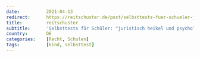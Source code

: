 ```yaml
---
date:          2021-04-13
redirect:      https://reitschuster.de/post/selbsttests-fuer-schueler-juristisch-heikel-und-psychologisch-katastrophal/
title:         reitschuster
subtitle:      'Selbsttests für Schüler: "juristisch heikel und psychologisch katastrophal"'
country:       DE
categories:    [Recht, Schulen]
tags:          [kind, selbsttest]
---
```

